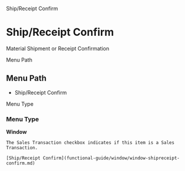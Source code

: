 
Ship/Receipt Confirm
# Ship/Receipt Confirm


Material Shipment or Receipt Confirmation

Menu Path
## Menu Path



- Ship/Receipt Confirm

Menu Type
### Menu Type

**Window**

```
The Sales Transaction checkbox indicates if this item is a Sales Transaction.
```

```
[Ship/Receipt Confirm](functional-guide/window/window-shipreceipt-confirm.md)
```